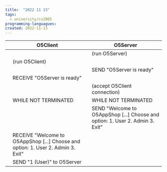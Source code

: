 ```yaml
---
title:  "2022 11 13"
tags:
  - university/cs2005
programming-languagues:
created: 2022-11-13
---
```

|     | O5Client                                                                         |     | O5Server                                                                      |
| --- | -------------------------------------------------------------------------------- | --- | ----------------------------------------------------------------------------- |
|     |                                                                                  |     | (run O5Server)                                                                |
|     | (run O5Client)                                                                   |     |                                                                               |
|     |                                                                                  |     | SEND "O5Server is ready"                                                      |
|     | RECEIVE "O5Server is ready"                                                      |     |                                                                               |
|     |                                                                                  |     | (accept O5Client connection)                                                  |
|     | WHILE NOT TERMINATED                                                             |     | WHILE NOT TERMINATED                                                          |
|     |                                                                                  |     | SEND "Welcome to O5AppShop [...] Choose and option: 1. User 2. Admin 3. Exit" |
|     | RECEIVE "Welcome to O5AppShop [...] Choose and option: 1. User 2. Admin 3. Exit" |     |                                                                               |
|     | SEND "1 (User)" to O5Server                                                                                 |     |                                                                               |
